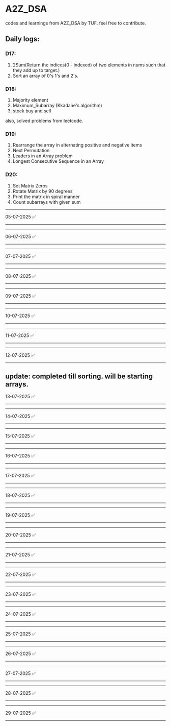 # A2Z_DSA
codes and learnings from A2Z_DSA by TUF. feel free to contribute.

## Daily logs:
### D17: 
1. 2Sum(Return the indices(0 - indexed) of two elements in nums such that they add up to target.)
2. Sort an array of 0's 1's and 2's.

### D18:
1. Majority element
2. Maximum_Subarray (Kkadane's algorithm)
3. stock buy and sell

also, solved problems from leetcode.

### D19:
1. Rearrange the array in alternating positive and negative items
2. Next Permutation
3. Leaders in an Array problem
4. Longest Consecutive Sequence in an Array

### D20:
1. Set Matrix Zeros
2. Rotate Matrix by 90 degrees
3. Print the matrix in spiral manner
4. Count subarrays with given sum

----------------------------------------

05-07-2025 ✅

----------------------------------------

----------------------------------------

06-07-2025 ✅

----------------------------------------

----------------------------------------

07-07-2025 ✅

----------------------------------------

----------------------------------------

08-07-2025 ✅

----------------------------------------

----------------------------------------

09-07-2025 ✅

----------------------------------------

----------------------------------------

10-07-2025 ✅

----------------------------------------

----------------------------------------

11-07-2025 ✅

----------------------------------------

----------------------------------------

12-07-2025 ✅

----------------------------------------

update: completed till sorting. will be starting arrays.
----------------------------------------

13-07-2025 ✅

----------------------------------------

----------------------------------------

14-07-2025 ✅

----------------------------------------

----------------------------------------

15-07-2025 ✅

----------------------------------------

----------------------------------------

16-07-2025 ✅

----------------------------------------

----------------------------------------

17-07-2025 ✅

----------------------------------------

----------------------------------------

18-07-2025 ✅

----------------------------------------

----------------------------------------

19-07-2025 ✅

----------------------------------------

----------------------------------------

20-07-2025 ✅

----------------------------------------

----------------------------------------

21-07-2025 ✅

----------------------------------------

----------------------------------------

22-07-2025 ✅

----------------------------------------

----------------------------------------

23-07-2025 ✅

----------------------------------------

----------------------------------------

24-07-2025 ✅

----------------------------------------

----------------------------------------

25-07-2025 ✅

----------------------------------------

----------------------------------------

26-07-2025 ✅

----------------------------------------

----------------------------------------

27-07-2025 ✅

----------------------------------------

----------------------------------------

28-07-2025 ✅

----------------------------------------

----------------------------------------

29-07-2025 ✅

----------------------------------------
